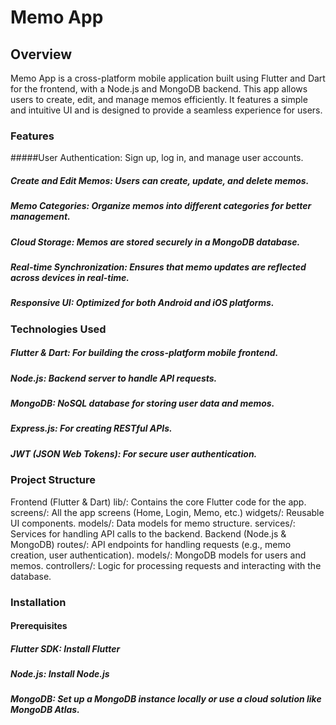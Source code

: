 # Memo App
## Overview
Memo App is a cross-platform mobile application built using Flutter and Dart for the frontend, with a Node.js and MongoDB backend. This app allows users to create, edit, and manage memos efficiently. It features a simple and intuitive UI and is designed to provide a seamless experience for users.

### Features
#####User Authentication: Sign up, log in, and manage user accounts.
##### Create and Edit Memos: Users can create, update, and delete memos.
##### Memo Categories: Organize memos into different categories for better management.
##### Cloud Storage: Memos are stored securely in a MongoDB database.
##### Real-time Synchronization: Ensures that memo updates are reflected across devices in real-time.
##### Responsive UI: Optimized for both Android and iOS platforms.
### Technologies Used
##### Flutter & Dart: For building the cross-platform mobile frontend.
##### Node.js: Backend server to handle API requests.
##### MongoDB: NoSQL database for storing user data and memos.
##### Express.js: For creating RESTful APIs.
##### JWT (JSON Web Tokens): For secure user authentication.
### Project Structure
Frontend (Flutter & Dart)
lib/: Contains the core Flutter code for the app.
screens/: All the app screens (Home, Login, Memo, etc.)
widgets/: Reusable UI components.
models/: Data models for memo structure.
services/: Services for handling API calls to the backend.
Backend (Node.js & MongoDB)
routes/: API endpoints for handling requests (e.g., memo creation, user authentication).
models/: MongoDB models for users and memos.
controllers/: Logic for processing requests and interacting with the database.
### Installation
#### Prerequisites
##### Flutter SDK: Install Flutter
##### Node.js: Install Node.js
##### MongoDB: Set up a MongoDB instance locally or use a cloud solution like MongoDB Atlas.
